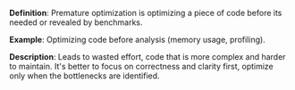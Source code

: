 **Definition**: Premature optimization is optimizing a piece of code before its needed or revealed by benchmarks.

**Example**: Optimizing code before analysis (memory usage, profiling).

**Description**: Leads to wasted effort, code that is more complex and harder to maintain. It's better to focus on correctness and clarity first, optimize only when the bottlenecks are identified.
